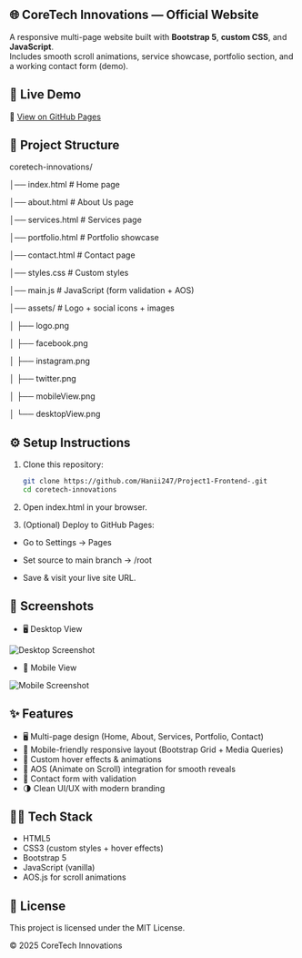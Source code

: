 ## 🌐 CoreTech Innovations — Official Website
A responsive multi-page website built with **Bootstrap 5**, **custom CSS**, and **JavaScript**.  
Includes smooth scroll animations, service showcase, portfolio section, and a working contact form (demo).

## 🚀 Live Demo
🔗 [View on GitHub Pages](https://hanii247.github.io/Project1-Frontend-/)

## 📂 Project Structure
coretech-innovations/

│── index.html       # Home page

│── about.html       # About Us page

│── services.html    # Services page

│── portfolio.html   # Portfolio showcase

│── contact.html     # Contact page

│── styles.css       # Custom styles

│── main.js          # JavaScript (form validation + AOS)

│── assets/          # Logo + social icons + images

│    ├── logo.png

│    ├── facebook.png

│    ├── instagram.png

│    ├── twitter.png

│    ├── mobileView.png

│    └── desktopView.png



## ⚙️ Setup Instructions

1. Clone this repository:
   ```bash
   git clone https://github.com/Hanii247/Project1-Frontend-.git
   cd coretech-innovations

2. Open index.html in your browser.

3. (Optional) Deploy to GitHub Pages:

- Go to Settings → Pages

- Set source to main branch → /root

- Save & visit your live site URL.

## 📸 Screenshots

- 🖥️ Desktop View
  
![Desktop Screenshot](desktopView.png)

- 📱 Mobile View

![Mobile Screenshot](mobileView.png)


## ✨ Features

- 🖥️ Multi-page design (Home, About, Services, Portfolio, Contact)
- 📱 Mobile-friendly responsive layout (Bootstrap Grid + Media Queries)
- 🎨 Custom hover effects & animations
- 🚀 AOS (Animate on Scroll) integration for smooth reveals
- 📧 Contact form with validation
- 🌗 Clean UI/UX with modern branding

## 👩‍💻 Tech Stack

- HTML5
- CSS3 (custom styles + hover effects)
- Bootstrap 5
- JavaScript (vanilla)
- AOS.js for scroll animations

## 📌 License

This project is licensed under the MIT License.

© 2025 CoreTech Innovations




